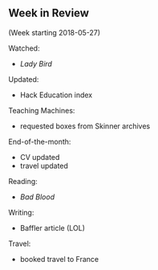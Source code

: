 ## Week in Review

(Week starting 2018-05-27)

Watched:
* *Lady Bird*

Updated:
* Hack Education index

Teaching Machines:
* requested boxes from Skinner archives

End-of-the-month:
* CV updated
* travel updated

Reading:
* *Bad Blood*

Writing:
* Baffler article (LOL)

Travel:
* booked travel to France
